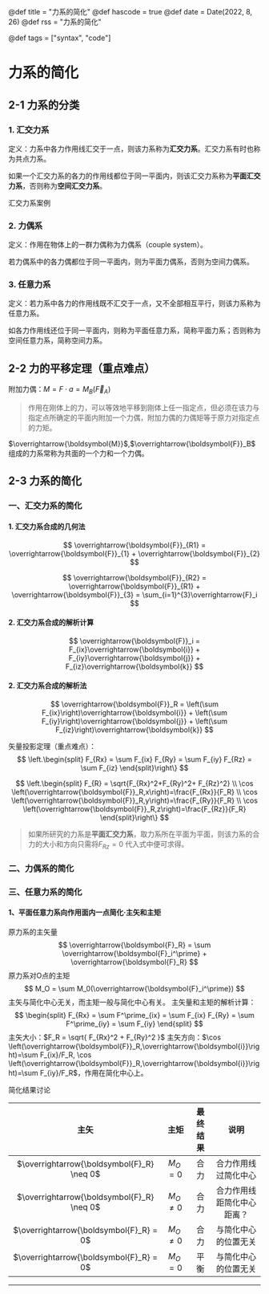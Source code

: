 @def title = "力系的简化"
@def hascode = true
@def date = Date(2022, 8, 26)
@def rss = "力系的简化"

@def tags = ["syntax", "code"]

# 力系的简化
## 2-1 力系的分类
### 1. 汇交力系
定义：力系中各力作用线汇交于一点，则该力系称为**汇交力系**。汇交力系有时也称为共点力系。

如果一个汇交力系的各力的作用线都位于同一平面内，则该汇交力系称为**平面汇交力系**，否则称为**空间汇交力系**。

汇交力系案例

### 2. 力偶系
定义：作用在物体上的一群力偶称为力偶系（couple system）。 
      
若力偶系中的各力偶都位于同一平面内，则为平面力偶系，否则为空间力偶系。 

### 3. 任意力系
定义：若力系中各力的作用线既不汇交于一点，又不全部相互平行，则该力系称为任意力系。 

如各力作用线还位于同一平面内，则称为平面任意力系，简称平面力系；否则称为空间任意力系，简称空间力系。 


## 2-2 力的平移定理（重点难点）
附加力偶：$M = F\cdot a = M_B(\overrightarrow{F}_A)$

> 作用在刚体上的力，可以等效地平移到刚体上任一指定点，但必须在该力与指定点所确定的平面内附加一个力偶，附加力偶的力偶矩等于原力对指定点的力矩。 

$\overrightarrow{\boldsymbol{M}}$,$\overrightarrow{\boldsymbol{F}}_B$组成的力系常称为共面的一个力和一个力偶。

## 2-3 力系的简化
### 一、汇交力系的简化 
#### 1. 汇交力系合成的几何法 
$$
\overrightarrow{\boldsymbol{F}}_{R1} = \overrightarrow{\boldsymbol{F}}_{1} + \overrightarrow{\boldsymbol{F}}_{2}
$$

$$
\overrightarrow{\boldsymbol{F}}_{R2} = \overrightarrow{\boldsymbol{F}}_{R1} + \overrightarrow{\boldsymbol{F}}_{3} = \sum_{i=1}^{3}\overrightarrow{F}_i
$$

#### 2. 汇交力系合成的解析计算

$$
\overrightarrow{\boldsymbol{F}}_i = F_{ix}\overrightarrow{\boldsymbol{i}} + 
    F_{iy}\overrightarrow{\boldsymbol{j}} + F_{iz}\overrightarrow{\boldsymbol{k}}
$$

#### 2. 汇交力系合成的解析法 
$$
\overrightarrow{\boldsymbol{F}}_R = \left(\sum F_{ix}\right)\overrightarrow{\boldsymbol{i}} 
    + \left(\sum F_{iy}\right)\overrightarrow{\boldsymbol{j}}
    + \left(\sum F_{iz}\right)\overrightarrow{\boldsymbol{k}}
$$

矢量投影定理（重点难点）：
$$
    \left.\begin{split}
        F_{Rx} = \sum F_{ix}
        F_{Ry} = \sum F_{iy}
        F_{Rz} = \sum F_{iz}
    \end{split}\right\}
$$

$$
    \left.\begin{split}
        F_{R} = \sqrt{F_{Rx}^2+F_{Ry}^2+ F_{Rz}^2}  \\
        \cos \left(\overrightarrow{\boldsymbol{F}}_R,x\right)=\frac{F_{Rx}}{F_R}   \\
        \cos \left(\overrightarrow{\boldsymbol{F}}_R,y\right)=\frac{F_{Ry}}{F_R}   \\
        \cos \left(\overrightarrow{\boldsymbol{F}}_R,z\right)=\frac{F_{Rz}}{F_R} 
    \end{split}\right\}
$$
> 如果所研究的力系是**平面汇交力系**，取力系所在平面为平面，则该力系的合力的大小和方向只需将$F_{Rz}=0$ 代入式中便可求得。 

### 二、力偶系的简化 


### 三、任意力系的简化 
#### 1、平面任意力系向作用面内一点简化·主矢和主矩
原力系的主矢量
$$
\overrightarrow{\boldsymbol{F}_R} = \sum \overrightarrow{\boldsymbol{F}_i^\prime} + \overrightarrow{\boldsymbol{F}_R}
$$
原力系对O点的主矩
$$
M_O = \sum M_0(\overrightarrow{\boldsymbol{F}_i^\prime})
$$
主矢与简化中心无关，而主矩一般与简化中心有关。
主矢量和主矩的解析计算：
$$
\begin{split}
F_{Rx} = \sum F^\prime_{ix} = \sum F_{ix} 
F_{Ry} = \sum F^\prime_{iy} = \sum F_{iy} 
\end{split}
$$
主矢大小：$F_R = \sqrt{ F_{Rx}^2 + F_{Ry}^2 }$
主矢方向：$\cos \left(\overrightarrow{\boldsymbol{F}}_R,\overrightarrow{\boldsymbol{i}}\right)=\sum F_{ix}/F_R, \cos \left(\overrightarrow{\boldsymbol{F}}_R,\overrightarrow{\boldsymbol{i}}\right)=\sum F_{iy}/F_R$，作用在简化中心上。

简化结果讨论

| 主矢 | 主矩 | 最终结果 | 说明 |
| :---: | :---: | :---: | :---: |
| $\overrightarrow{\boldsymbol{F}_R} \neq 0$ | $M_O = 0$ | 合力 | 合力作用线过简化中心 |
| $\overrightarrow{\boldsymbol{F}_R} \neq 0$ | $M_O \neq 0$ | 合力 | 合力作用线距简化中心距离？|
| $\overrightarrow{\boldsymbol{F}_R} = 0$ | $M_O \neq 0$ | 合力 | 与简化中心的位置无关 |
| $\overrightarrow{\boldsymbol{F}_R} = 0$ | $M_O = 0$ | 平衡 | 与简化中心的位置无关 |


------